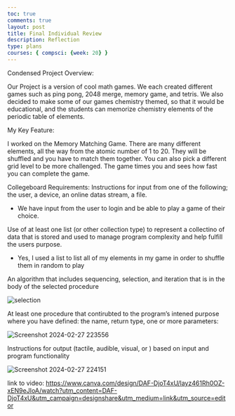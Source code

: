 ```yaml
---
toc: true
comments: true
layout: post
title: Final Individual Review
description: Reflection
type: plans
courses: { compsci: {week: 20} }
---
```


Condensed Project Overview:

Our Project is a version of cool math games. We each created different games such as ping pong, 2048 merge, memory game, and tetris. We also decided to make some of our games chemistry themed, so that it would be educational, and the students can memorize chemistry elements of the periodic table of elements. 

My Key Feature:

I worked on the Memory Matching Game. There are many different elements, all the way from the atomic number of 1 to 20. They will be shuffled and you have to match them together. You can also pick a different grid level to be more challenged. The game times you and sees how fast you can complete the game. 

Collegeboard Requirements:
Instructions for input from one of the following; the user, a device, an online datas stream, a file.	
- We have input from the user to login and be able to play a game of their choice. 

Use of at least one list (or other collection type) to represent a collectino of data that is stored and used to manage program complexity and help fulfill the users purpose.	
- Yes, I used a list to list all of my elements in my game in order to shuffle them in random to play

An algorithm that includes sequencing, selection, and iteration that is in the body of the selected procedure	

![selection](https://github.com/tanvim-18/student/assets/142523190/6b5d546a-9cc1-46f9-a82f-b2a44daf1cc4)


At least one procedure that contirubted to the program’s intened purpose where you have defined: the name, return type, one or more parameters:	

![Screenshot 2024-02-27 223556](https://github.com/tanvim-18/student/assets/142523190/259bbe9b-0da0-4894-941f-4fa531e964f8)

Instructions for output (tactile, audible, visual, or ) based on input and program functionality	

![Screenshot 2024-02-27 224151](https://github.com/tanvim-18/student/assets/142523190/68bbb013-5de3-45b1-9135-72b9733213f7)


link to video:
https://www.canva.com/design/DAF-DjoT4xU/layz461Rh0OZ-xEN9eJIoA/watch?utm_content=DAF-DjoT4xU&utm_campaign=designshare&utm_medium=link&utm_source=editor